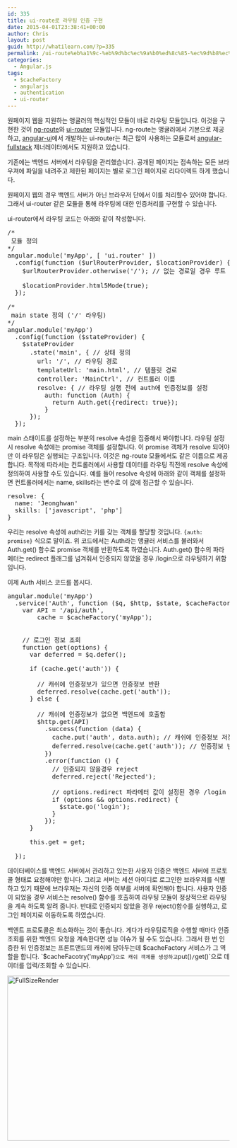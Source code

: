 ```yaml
---
id: 335
title: ui-route로 라우팅 인증 구현
date: 2015-04-01T23:38:41+00:00
author: Chris
layout: post
guid: http://whatilearn.com/?p=335
permalink: /ui-route%eb%a1%9c-%eb%9d%bc%ec%9a%b0%ed%8c%85-%ec%9d%b8%ec%a6%9d-%ea%b5%ac%ed%98%84/
categories:
  - Angular.js
tags:
  - $cacheFactory
  - angularjs
  - authentication
  - ui-router
---
```

원페이지 웹을 지원하는 앵귤러의 핵심적인 모듈이 바로 라우팅 모듈입니다. 이것을 구현한 것이 <a href="https://docs.angularjs.org/api/ngRoute">ng-route</a>와 <a href="https://github.com/angular-ui/ui-router">ui-router</a> 모듈입니다. ng-route는 앵귤러에서 기본으로 제공하고, <a href="http://angular-ui.github.io/">angular-ui</a>에서 개발하는 ui-router는 최근 많이 사용하는 모듈로써 <a href="https://github.com/DaftMonk/generator-angular-fullstack">angular-fullstack</a> 제너레이터에서도 지원하고 있습니다.

기존에는 백엔드 서버에서 라우팅을 관리했습니다. 공개된 페이지는 접속하는 모든 브라우져에 파일을 내려주고 제한된 페이지는 별로 로그인 페이지로 리다이렉트 하게 했습니다.

원페이지 웹의 경우 백엔드 서버가 아닌 브라우저 단에서 이를 처리할수 있어야 합니다. 그래서 ui-router 같은 모듈을 통해 라우팅에 대한 인증처리를 구현할 수 있습니다.

ui-router에서 라우팅 코드는 아래와 같이 작성합니다.
<pre class="lang:js decode:true" title="main.js">/*
 모듈 정의
*/
angular.module('myApp', [ 'ui.router' ])
  .config(function ($urlRouterProvider, $locationProvider) {
    $urlRouterProvider.otherwise('/'); // 없는 경로일 경우 루트 경로로 리다이렉트 

    $locationProvider.html5Mode(true);
  });

/*
 main state 정의 ('/' 라우팅)
*/
angular.module('myApp')
  .config(function ($stateProvider) {
    $stateProvider
      .state('main', { // 상태 정의
        url: '/', // 라우팅 경로 
        templateUrl: 'main.html', // 템플릿 경로 
        controller: 'MainCtrl', // 컨트롤러 이름
        resolve: { // 라우팅 실행 전에 auth에 인증정보를 설정
          auth: function (Auth) {
            return Auth.get({redirect: true});
          }
      });
  });</pre>
main 스태이트를 설정하는 부분의 resolve 속성을 집중해서 봐야합니다. 라우팅 설정시 resolve 속성에는 promise 객체를 설정합니다. 이 promise 객체가 resolve 되어야만 이 라우팅은 실행되는 구조입니다. 이것은 ng-route 모듈에서도 같은 이름으로 제공합니다. 목적에 따라서는 컨트롤러에서 사용할 데이터를 라우팅 직전에 resolve 속성에 정의하여 사용할 수도 있습니다. 예를 들어 resolve 속성에 아래와 같이 객체를 설정하면 컨트롤러에서는 name, skills라는 변수로 이 값에 접근할 수 있습니다.
<pre class="lang:js decode:true">resolve: {
  name: 'Jeonghwan'
  skills: ['javascript', 'php']
}</pre>
우리는 resolve 속성에 auth라는 키를 갖는 객체를 할당할 것입니다. `{auth: promise}` 식으로 말이죠. 위 코드에서는 Auth라는 앵귤러 서비스를 불러와서 Auth.get() 함수로 promise 객체를 반환하도록 하였습니다. Auth.get() 함수의 파라메터는 redirect 플래그를 넘겨줘서 인증되지 않았을 경우 /login으로 라우팅하기 위함입니다.

이제 Auth 서비스 코드를 봅시다.
<pre class="lang:js decode:true" title="Auth.service.js">angular.module('myApp')
  .service('Auth', function ($q, $http, $state, $cacheFactory) {
    var API = '/api/auth',
        cache = $cacheFactory('myApp');


    // 로그인 정보 조회
    function get(options) {
      var deferred = $q.defer();

      if (cache.get('auth')) {

        // 캐쉬에 인증정보가 있으면 인증정보 반환
        deferred.resolve(cache.get('auth')); 
      } else {

        // 캐쉬에 인증정보가 없으면 백엔드에 호출함
        $http.get(API)
          .success(function (data) {            
            cache.put('auth', data.auth); // 캐쉬에 인증정보 저장 
            deferred.resolve(cache.get('auth')); // 인증정보 반환
          })
          .error(function () {
            // 인증되지 않을경우 reject
            deferred.reject('Rejected');

            // options.redirect 파라메터 값이 설정된 경우 /login 페이지로 리다이랙트
            if (options &amp;&amp; options.redirect) {
              $state.go('login');
            }
          });
      }

      this.get = get;

  });</pre>
데이터베이스를 백엔드 서버에서 관리하고 있는한 사용자 인증은 백엔드 서버에 프로토콜 형태로 요청해야만 합니다. 그리고 서버는 세션 아이디로 로그인한 브라우져를 식별하고 있기 때문에 브라우져는 자신의 인증 여부를 서버에 확인해야 합니다. 사용자 인증이 되었을 경우 서비스는 resolve() 함수를 호출하여 라우팅 모듈이 정상적으로 라우팅을 계속 하도록 알려 줍니다. 반대로 인증되지 않았을 경우 reject()함수를 실행하고, 로그인 페이지로 이동하도록 하였습니다.

백엔트 프로토콜은 최소화하는 것이 좋습니다. 게다가 라우팅로직을 수행할 때마다 인증 조회를 위한 백엔드 요청을 계속한다면 성능 이슈가 될 수도 있습니다. 그래서 한 번 인증한 뒤 인증정보는 프론트앤드의 캐쉬에 담아두는데 $cacheFactory 서비스가 그 역할을 합니다. `$cacheFacotry('myApp')` 으로 캐쉬 객체를 생성하고 `put()` / `get()`으로 데이터를 입력/조회할 수 있습니다.

<img class="alignnone size-large wp-image-338" src="http://whatilearn.com/wp-content/uploads/2015/04/FullSizeRender-1024x597.jpg" alt="FullSizeRender" width="640" height="373" />